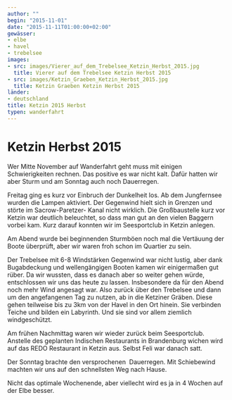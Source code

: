 ```yaml
---
author: ""
begin: "2015-11-01"
date: "2015-11-11T01:00:00+02:00"
gewässer:
- elbe
- havel
- trebelsee
images:
- src: images/Vierer_auf_dem_Trebelsee_Ketzin_Herbst_2015.jpg
  title: Vierer auf dem Trebelsee Ketzin Herbst 2015
- src: images/Ketzin_Graeben_Ketzin_Herbst_2015.jpg
  title: Ketzin Graeben Ketzin Herbst 2015
länder: 
- deutschland
title: Ketzin 2015 Herbst
typen: wanderfahrt
---
```



# Ketzin Herbst 2015


Wer Mitte November auf Wanderfahrt geht muss mit einigen Schwierigkeiten rechnen. Das positive es war nicht kalt. Dafür hatten wir aber Sturm und am Sonntag auch noch Dauerregen.

Freitag ging es kurz vor Einbruch der Dunkelheit los. Ab dem Jungfernsee wurden die Lampen aktiviert. Der Gegenwind hielt sich in Grenzen und störte im Sacrow-Paretzer- Kanal nicht wirklich. Die Großbaustelle kurz vor Ketzin war deutlich beleuchtet, so dass man gut an den vielen Baggern vorbei kam. Kurz darauf konnten wir im Seesportclub in Ketzin anlegen.

Am Abend wurde bei beginnenden Sturmböen noch mal die Vertäuung der Boote überprüft, aber wir waren froh schon im Quartier zu sein.

Der Trebelsee mit 6-8 Windstärken Gegenwind war nicht lustig, aber dank Bugabdeckung und wellengängigen Booten kamen wir einigermaßen gut rüber. Da wir wussten, dass es danach aber so weiter gehen würde, entschlossen wir uns das heute zu lassen. Insbesondere da für den Abend noch mehr Wind angesagt war. Also zurück über den Trebelsee und dann um den angefangenen Tag zu nutzen, ab in die Ketziner Gräben. Diese gehen teilweise bis zu 3km von der Havel in den Ort hinein. Sie verbinden Teiche und bilden ein Labyrinth. Und sie sind vor allem ziemlich windgeschützt.

Am frühen Nachmittag waren wir wieder zurück beim Seesportclub. Anstelle des geplanten Indischen Restaurants in Brandenburg wichen wird auf das REDO Restaurant in Ketzin aus. Selbst Feli war danach satt.

Der Sonntag brachte den versprochenen  Dauerregen. Mit Schiebewind machten wir uns auf den schnellsten Weg nach Hause.

Nicht das optimale Wochenende, aber viellecht wird es ja in 4 Wochen auf der Elbe besser.
